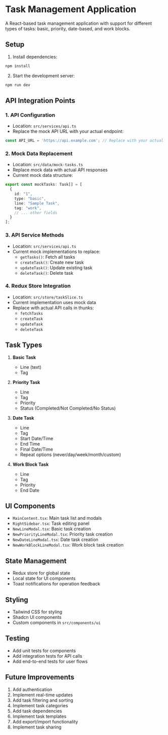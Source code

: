 # Task Management Application

A React-based task management application with support for different types of tasks: basic, priority, date-based, and work blocks.

## Setup

1. Install dependencies:
```bash
npm install
```

2. Start the development server:
```bash
npm run dev
```

## API Integration Points

### 1. API Configuration
- Location: `src/services/api.ts`
- Replace the mock API URL with your actual endpoint:
```typescript
const API_URL = 'https://api.example.com'; // Replace with your actual API URL
```

### 2. Mock Data Replacement
- Location: `src/data/mock-tasks.ts`
- Replace mock data with actual API responses
- Current mock data structure:
```typescript
export const mockTasks: Task[] = [
  {
    id: "1",
    type: "basic",
    line: "Sample Task",
    tag: "work",
    // ... other fields
  }
];
```

### 3. API Service Methods
- Location: `src/services/api.ts`
- Current mock implementations to replace:
  - `getTasks()`: Fetch all tasks
  - `createTask()`: Create new task
  - `updateTask()`: Update existing task
  - `deleteTask()`: Delete task

### 4. Redux Store Integration
- Location: `src/store/taskSlice.ts`
- Current implementation uses mock data
- Replace with actual API calls in thunks:
  - `fetchTasks`
  - `createTask`
  - `updateTask`
  - `deleteTask`

## Task Types

1. **Basic Task**
   - Line (text)
   - Tag

2. **Priority Task**
   - Line
   - Tag
   - Priority
   - Status (Completed/Not Completed/No Status)

3. **Date Task**
   - Line
   - Tag
   - Start Date/Time
   - End Time
   - Final Date/Time
   - Repeat options (never/day/week/month/custom)

4. **Work Block Task**
   - Line
   - Tag
   - Priority
   - End Date

## UI Components

- `MainContent.tsx`: Main task list and modals
- `RightSidebar.tsx`: Task editing panel
- `NewLineModal.tsx`: Basic task creation
- `NewPriorityLineModal.tsx`: Priority task creation
- `NewDateLineModal.tsx`: Date task creation
- `NewWorkBlockLineModal.tsx`: Work block task creation

## State Management

- Redux store for global state
- Local state for UI components
- Toast notifications for operation feedback

## Styling

- Tailwind CSS for styling
- Shadcn UI components
- Custom components in `src/components/ui`

## Testing

- Add unit tests for components
- Add integration tests for API calls
- Add end-to-end tests for user flows

## Future Improvements

1. Add authentication
2. Implement real-time updates
3. Add task filtering and sorting
4. Implement task categories
5. Add task dependencies
6. Implement task templates
7. Add export/import functionality
8. Implement task sharing
